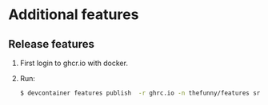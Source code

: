 
Additional features
===================

Release features
----------------

1. First login to ghcr.io with docker.

2. Run:

   ```sh
   $ devcontainer features publish  -r ghrc.io -n thefunny/features src
   ```
